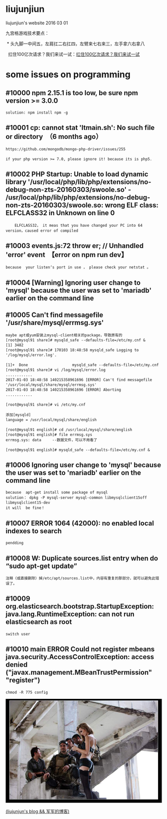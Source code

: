 # liujunjiun
liujunjiun's website 2016 03 01

  九宫格游戏技术要点：
  
  *  头九脚一中间五，左肩扛二右扛四，左臂来七右来三，左手拿六右拿八
  
  
扛住100亿次请求？我们来试一试：[扛住100亿次请求？我们来试一试]( http://www.guoyanbin.com/%E6%89%9B%E4%BD%8F100%E4%BA%BF%E6%AC%A1%E8%AF%B7%E6%B1%82%EF%BC%9F%E6%88%91%E4%BB%AC%E6%9D%A5%E8%AF%95%E4%B8%80%E8%AF%95/)

# some issues on programming

## #10000 npm 2.15.1 is too low, be sure npm version >= 3.0.0

```
solution: npm install npm -g
```

## #10001 cp: cannot stat 'ltmain.sh': No such file or directory  （6 months ago）
```
https://github.com/mongodb/mongo-php-driver/issues/255

if your php version >= 7.0, please ignore it! because its is php5.   
```

## #10002  PHP Startup: Unable to load dynamic library '/usr/local/php/lib/php/extensions/no-debug-non-zts-20160303/swoole.so' - /usr/local/php/lib/php/extensions/no-debug-non-zts-20160303/swoole.so: wrong ELF class: ELFCLASS32 in Unknown on line 0

```
    ELFCLASS32， it meas that you have changed your PC into 64 version，caused error of compiled 
```
## #10003  events.js:72 throw er; // Unhandled 'error' event  【error on npm run dev】

```
because  your listen‘s port in use ， please check your netstat 。
```

## #10004  [Warning] Ignoring user change to 'mysql' because the user was set to 'mariadb' earlier on the command line
## #10005  Can't find messagefile '/usr/share/mysql/errmsg.sys'
```
maybe apt或yum安装上mysql-client相关的package，导致原有的
[root@mysql91 share]# mysqld_safe --defaults-file=/etc/my.cnf &
[1] 3482
[root@mysql91 share]# 170103 18:48:58 mysqld_safe Logging to '/log/mysql/error.log'.

[1]+  Done                    mysqld_safe --defaults-file=/etc/my.cnf
[root@mysql91 share]# vi /log/mysql/error.log 
............
2017-01-03 18:48:58 140215358961696 [ERROR] Can't find messagefile '/usr/local/mysql/share/mysql/errmsg.sys'
2017-01-03 18:48:58 140215358961696 [ERROR] Aborting
............

[root@mysql91 share]# vi /etc/my.cnf

添加[mysqld]
language = /usr/local/mysql/share/english

[root@mysql91 english]# cd /usr/local/mysql/share/english
[root@mysql91 english]# file errmsg.sys 
errmsg.sys: data     --数据文件，可以不用看了

[root@mysql91 english]# mysqld_safe --defaults-file=/etc/my.cnf &

```
## #10006  Ignoring user change to 'mysql' because the user was set to 'mariadb' earlier on the command line  

```
because  apt-get install some package of mysql
solution： dpkg -P mysql-server mysql-common libmysqlclient15off libmysqlclient15-dev
it will  be fine！
```
## #10007  ERROR 1064 (42000): no enabled local indexes to search

```
pendding
```

## #10008  W: Duplicate sources.list entry when do “sudo apt-get update”

```
注释（或直接删除）掉/etc/apt/sources.list中，内容有重复的那部分，就可以避免此错误了。

```

## #10009   org.elasticsearch.bootstrap.StartupException: java.lang.RuntimeException: can not run elasticsearch as root

```
switch user
```

## #10010   main ERROR Could not register mbeans java.security.AccessControlException: access denied ("javax.management.MBeanTrustPermission" "register")

```
chmod -R 775 config
```
![雇佣兵日记](images/img201003241707024.jpg)

[(liujunjun's blog && 军军的博客)](https://liujunjiun.github.io/)
